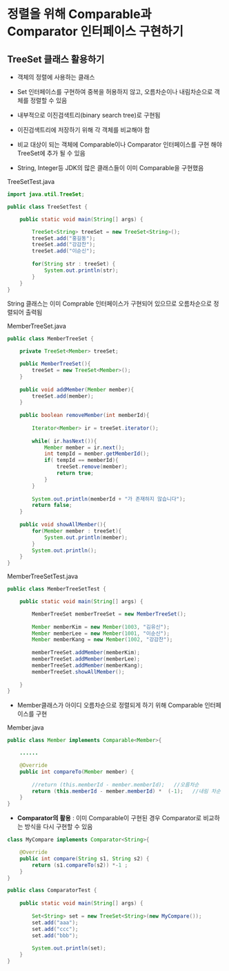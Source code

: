 # 정렬을 위해 Comparable과 Comparator 인터페이스 구현하기

## TreeSet 클래스 활용하기

- 객체의 정렬에 사용하는 클래스

- Set 인터페이스를 구현하여 중복을 허용하지 않고, 오름차순이나 내림차순으로 객체를 정렬할 수 있음

- 내부적으로 이진검색트리(binary search tree)로 구현됨

- 이진검색트리에 저장하기 위해 각 객체를 비교해야 함

- 비교 대상이 되는 객체에 Comparable이나 Comparator 인터페이스를 구현 해야 TreeSet에 추가 될 수 있음

- String, Integer등 JDK의 많은 클래스들이 이미 Comparable을 구현했음


TreeSetTest.java
```java
import java.util.TreeSet;

public class TreeSetTest {

	public static void main(String[] args) {

		TreeSet<String> treeSet = new TreeSet<String>();
		treeSet.add("홍길동");
		treeSet.add("강감찬");
		treeSet.add("이순신");
		
		for(String str : treeSet) {
			System.out.println(str);
		}
	}
}
```
String 클래스는 이미 Comprable 인터페이스가 구현되어 있으므로 오름차순으로 정렬되어 출력됨


MemberTreeSet.java
```java
public class MemberTreeSet {

	private TreeSet<Member> treeSet;

	public MemberTreeSet(){
		treeSet = new TreeSet<Member>();
	}
	
	public void addMember(Member member){
		treeSet.add(member);
	}
	
	public boolean removeMember(int memberId){
		
		Iterator<Member> ir = treeSet.iterator();
		
		while( ir.hasNext()){
			Member member = ir.next();
			int tempId = member.getMemberId();
			if( tempId == memberId){
				treeSet.remove(member);
				return true;
			}
		}
		
		System.out.println(memberId + "가 존재하지 않습니다");
		return false;
	}
	
	public void showAllMember(){
		for(Member member : treeSet){
			System.out.println(member);
		}
		System.out.println();
	}
}
```

MemberTreeSetTest.java
```java
public class MemberTreeSetTest {

	public static void main(String[] args) {

		MemberTreeSet memberTreeSet = new MemberTreeSet();
		
		Member memberKim = new Member(1003, "김유신");
		Member memberLee = new Member(1001, "이순신");
		Member memberKang = new Member(1002, "강감찬");
		
		memberTreeSet.addMember(memberKim);
		memberTreeSet.addMember(memberLee);
		memberTreeSet.addMember(memberKang);
		memberTreeSet.showAllMember();
		
	}
}
```

- Member클래스가 아이디 오름차순으로 정렬되게 하기 위해 Comparable 인터페이스를 구현

Member.java
```java
public class Member implements Comparable<Member>{

	......

	@Override
	public int compareTo(Member member) {
		
		//return (this.memberId - member.memberId);   //오름차순
		return (this.memberId - member.memberId) *  (-1);   //내림 차순
	}
}
```

- **Comparator의 활용** : 이미 Comparable이 구현된 경우 Comparator로 비교하는 방식을 다시 구현할 수 있음

```java
class MyCompare implements Comparator<String>{

	@Override
	public int compare(String s1, String s2) {
		return (s1.compareTo(s2)) *-1 ;
	}
}

public class ComparatorTest {
	
	public static void main(String[] args) {
		
		Set<String> set = new TreeSet<String>(new MyCompare());
		set.add("aaa");
		set.add("ccc");
		set.add("bbb");
				
		System.out.println(set);
	}
}
```

